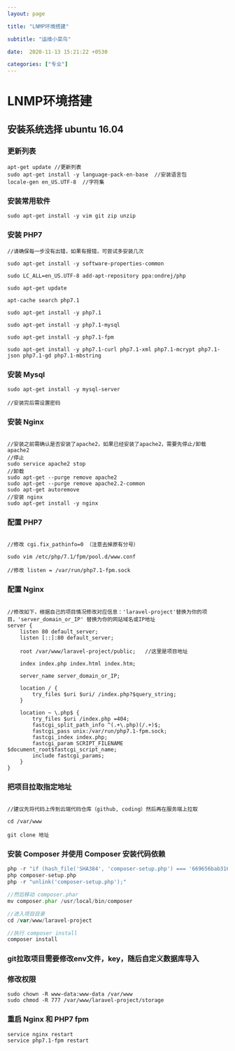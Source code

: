 ```yaml
---
layout: page

title: "LNMP环境搭建"

subtitle: "运维小菜鸟"

date:  2020-11-13 15:21:22 +0530

categories: ["专业"]
---
```


# LNMP环境搭建

## 安装系统选择 ubuntu 16.04

### 更新列表

~~~ 
apt-get update //更新列表
sudo apt-get install -y language-pack-en-base  //安装语言包
locale-gen en_US.UTF-8  //字符集
~~~

### 安装常用软件

~~~ 
sudo apt-get install -y vim git zip unzip
~~~

### 安装 PHP7

~~~ 
//请确保每一步没有出错，如果有报错，可尝试多安装几次

sudo apt-get install -y software-properties-common

sudo LC_ALL=en_US.UTF-8 add-apt-repository ppa:ondrej/php

sudo apt-get update

apt-cache search php7.1

sudo apt-get install -y php7.1

sudo apt-get install -y php7.1-mysql

sudo apt-get install -y php7.1-fpm

sudo apt-get install -y php7.1-curl php7.1-xml php7.1-mcrypt php7.1-json php7.1-gd php7.1-mbstring
~~~

### 安装 Mysql

~~~ 
sudo apt-get install -y mysql-server

//安装完后需设置密码
~~~

### 安装 Nginx

~~~ 

//安装之前需确认是否安装了apache2，如果已经安装了apache2，需要先停止/卸载 apache2
//停止
sudo service apache2 stop
//卸载
sudo apt-get --purge remove apache2
sudo apt-get --purge remove apache2.2-common
sudo apt-get autoremove
//安装 nginx
sudo apt-get install -y nginx
~~~

### 配置 PHP7

~~~ sudo vim /etc/php/7.1/fpm/php.ini

//修改 cgi.fix_pathinfo=0 （注意去掉原有分号）

sudo vim /etc/php/7.1/fpm/pool.d/www.conf

//修改 listen = /var/run/php7.1-fpm.sock
~~~

### 配置 Nginx

~~~ sudo vim /etc/nginx/sites-available/default

//修改如下，根据自己的项目情况修改对应信息：'laravel-project'替换为你的项目，'server_domain_or_IP' 替换为你的网站域名或IP地址
server {
    listen 80 default_server;
    listen [::]:80 default_server;

    root /var/www/laravel-project/public;   //这里是项目地址

    index index.php index.html index.htm;

    server_name server_domain_or_IP;

    location / {
        try_files $uri $uri/ /index.php?$query_string;      
    }

    location ~ \.php$ {
        try_files $uri /index.php =404;
        fastcgi_split_path_info ^(.+\.php)(/.+)$;
        fastcgi_pass unix:/var/run/php7.1-fpm.sock;
        fastcgi_index index.php;
        fastcgi_param SCRIPT_FILENAME $document_root$fastcgi_script_name;
        include fastcgi_params;
    }
}
~~~

### 把项目拉取指定地址

~~~ 

//建议先将代码上传到云端代码仓库（github, coding）然后再在服务端上拉取

cd /var/www

git clone 地址
~~~

### 安装 Composer 并使用 Composer 安装代码依赖

~~~ php -r "copy('https://getcomposer.org/installer', 'composer-setup.php');"
php -r "if (hash_file('SHA384', 'composer-setup.php') === '669656bab3166a7aff8a7506b8cb2d1c292f042046c5a994c43155c0be6190fa0355160742ab2e1c88d40d5be660b410') { echo 'Installer verified'; } else { echo 'Installer corrupt'; unlink('composer-setup.php'); } echo PHP_EOL;"
php composer-setup.php
php -r "unlink('composer-setup.php');"

//然后移动 composer.phar
mv composer.phar /usr/local/bin/composer

//进入项目目录
cd /var/www/laravel-project

//执行 composer install
composer install
~~~

### git拉取项目需要修改env文件，key，随后自定义数据库导入

### 修改权限

~~~ sudo chown -R www-data:www-data /var/www
sudo chown -R www-data:www-data /var/www
sudo chmod -R 777 /var/www/laravel-project/storage
~~~

### 重启 Nginx 和 PHP7 fpm

~~~service nginx restart
service nginx restart
service php7.1-fpm restart
~~~